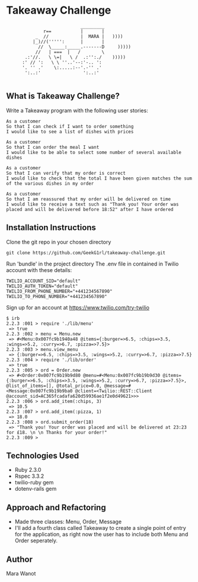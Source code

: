 Takeaway Challenge
==================
```
                            _________
              r==           |       |
           _  //            |  MARA |   ))))
          |_)//(''''':      |       |
            //  \_____:_____.-------D     )))))
           //   | ===  |   /        \
       .:'//.   \ \=|   \ /  .:'':./    )))))
      :' // ':   \ \ ''..'--:'-.. ':
      '. '' .'    \:.....:--'.-'' .'
       ':..:'                ':..:'
 
 ```
What is Takeaway Challenge?
------
Write a Takeaway program with the following user stories:
```
As a customer
So that I can check if I want to order something
I would like to see a list of dishes with prices

As a customer
So that I can order the meal I want
I would like to be able to select some number of several available dishes

As a customer
So that I can verify that my order is correct
I would like to check that the total I have been given matches the sum of the various dishes in my order

As a customer
So that I am reassured that my order will be delivered on time
I would like to receive a text such as "Thank you! Your order was placed and will be delivered before 18:52" after I have ordered
```

Installation Instructions
------
Clone the git repo in your chosen directory
```
git clone https://github.com/GeekG1rl/takeaway-challenge.git
```
Run 'bundle' in the project directory
The .env file in contained in Twilio account with these details:
```
TWILIO_ACCOUNT_SID="default"
TWILIO_AUTH_TOKEN="default"
TWILIO_FROM_PHONE_NUMBER="+441234567890"
TWILIO_TO_PHONE_NUMBER="+441234567890"
```
Sign up for an account at https://www.twilio.com/try-twilio

```
$ irb
2.2.3 :001 > require './lib/menu'
 => true
2.2.3 :002 > menu = Menu.new
 => #<Menu:0x007fc9b1940a48 @items={:burger=>6.5, :chips=>3.5, :wings=>5.2, :curry=>6.7, :pizza=>7.5}>
2.2.3 :003 > menu.view_menu
 => {:burger=>6.5, :chips=>3.5, :wings=>5.2, :curry=>6.7, :pizza=>7.5}
2.2.3 :004 > require './lib/order'
 => true
2.2.3 :005 > ord = Order.new
 => #<Order:0x007fc9b19b9d80 @menu=#<Menu:0x007fc9b19b9d30 @items={:burger=>6.5, :chips=>3.5, :wings=>5.2, :curry=>6.7, :pizza=>7.5}>, @list_of_items=[], @total_price=0.0, @message=#<Message:0x007fc9b19b9ba0 @client=<Twilio::REST::Client @account_sid=AC365fcadafa620d59936ae1f2e0d49621>>>
2.2.3 :006 > ord.add_item(:chips, 3)
 => 10.5
2.2.3 :007 > ord.add_item(:pizza, 1)
 => 18.0
2.2.3 :008 > ord.submit_order(18)
 => "Thank you! Your order was placed and will be delivered at 23:23 for £18. \n \n Thanks for your order!"
2.2.3 :009 >
```

Technologies Used
-------
* Ruby 2.3.0 
* Rspec 3.3.2
* twilio-ruby gem
* dotenv-rails gem 

Approach and Refactoring
------
* Made three classes: Menu, Order, Message
* I'll add a fourth class called Takeaway to create a single point of entry for the application, as right now the user has to include both Menu and Order seperately.

Author
------
Mara Wanot
